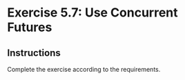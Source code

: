 # Exercise 5.7: Use Concurrent Futures

## Instructions

Complete the exercise according to the requirements.
